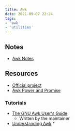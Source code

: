 ```yaml
---
title: Awk
date: 2021-09-07 22:24
tags:
- 'awk'
- 'utilities'
---
```


## Notes

* [Awk Notes](20211005060329-awk-notes.md)

## Resources

* [Official project](https://www.gnu.org/software/gawk/)
* [Awk Power and Promise](https://www.fosslife.org/awk-power-and-promise-40-year-old-language)

### Tutorials

* [The GNU Awk User's Guide](https://www.gnu.org/software/gawk/manual/html_node/index.html)
  + Written by the maintainer
* [Understanding Awk](https://earthly.dev/blog/awk-examples/) \*
